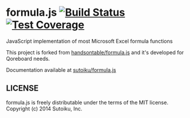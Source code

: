 formula.js [![Build Status](https://travis-ci.org/handsontable/formula.js.png?branch=master)](https://travis-ci.org/handsontable/formula.js) [![Test Coverage](https://codeclimate.com/github/handsontable/formula.js/badges/coverage.svg)](https://codeclimate.com/github/handsontable/formula.js/coverage)
==========

JavaScript implementation of most Microsoft Excel formula functions

This project is forked from [handsontable/formula.js](https://github.com/handsontable/formula.js) and it's developed for Qoreboard needs.

Documentation available at [sutoiku/formula.js](https://github.com/sutoiku/formula.js)

LICENSE
-------

formula.js is freely distributable under the terms of the MIT license.
Copyright (c) 2014 Sutoiku, Inc.
